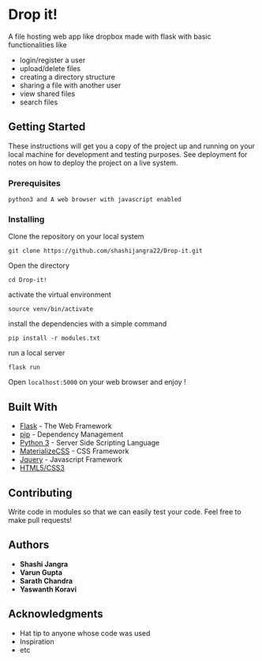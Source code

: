 # Drop it!

A file hosting web app like dropbox made with flask with basic functionalities like
- login/register a user
- upload/delete files
- creating a directory structure
- sharing a file with another user
- view shared files
- search files

## Getting Started

These instructions will get you a copy of the project up and running on your local machine for development and testing purposes. See deployment for notes on how to deploy the project on a live system.

### Prerequisites

```
python3 and A web browser with javascript enabled 
```

### Installing

Clone the repository on your local system
```
git clone https://github.com/shashijangra22/Drop-it.git
```
Open the directory

```
cd Drop-it!
```
activate the virtual environment

```
source venv/bin/activate
```
install the dependencies with a simple command
```
pip install -r modules.txt
```

run a local server

```
flask run
```

Open `localhost:5000` on your web browser and enjoy !
## Built With

* [Flask](http://flask.pocoo.org/docs/1.0/) - The Web Framework 
* [pip](https://pip.pypa.io/en/stable/quickstart/) - Dependency Management
* [Python 3](https://docs.python.org/3/) - Server Side Scripting Language
* [MaterializeCSS](https://materializecss.com/) - CSS Framework
* [Jquery](https://api.jquery.com/) - Javascript Framework
* [HTML5/CSS3]()

## Contributing

Write code in modules so that we can easily test your code. Feel free to make pull requests!

## Authors

* **Shashi Jangra** 
* **Varun Gupta**  
* **Sarath Chandra** 
* **Yaswanth Koravi** 

## Acknowledgments

* Hat tip to anyone whose code was used
* Inspiration
* etc
